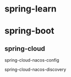 # spring-learn
# spring-boot

## spring-cloud
spring-cloud-nacos-config

spring-cloud-nacos-discovery